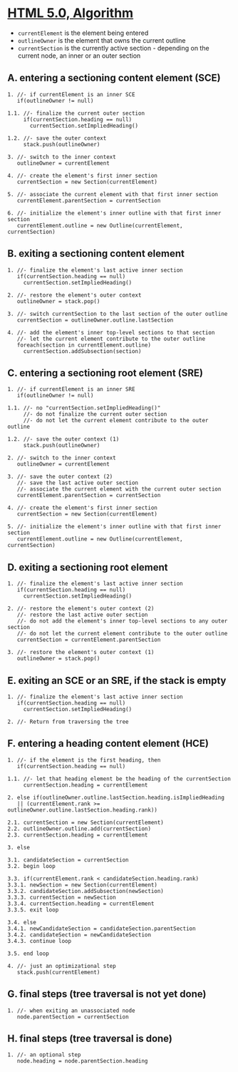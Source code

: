 
# [HTML 5.0, Algorithm](https://www.w3.org/TR/html5/sections.html#outlines)

* `currentElement` is the element being entered
* `outlineOwner` is the element that owns the current outline
* `currentSection` is the currently active section -
   depending on the current node, an inner or an outer section

## A. entering a sectioning content element (SCE)

```
1. //- if currentElement is an inner SCE
   if(outlineOwner != null)

1.1. //- finalize the current outer section
     if(currentSection.heading == null)
       currentSection.setImpliedHeading()

1.2. //- save the outer context
     stack.push(outlineOwner)

3. //- switch to the inner context
   outlineOwner = currentElement

4. //- create the element's first inner section
   currentSection = new Section(currentElement)

5. //- associate the current element with that first inner section
   currentElement.parentSection = currentSection

6. //- initialize the element's inner outline with that first inner section
   currentElement.outline = new Outline(currentElement, currentSection)
```

## B. exiting a sectioning content element

```
1. //- finalize the element's last active inner section
   if(currentSection.heading == null)
     currentSection.setImpliedHeading()

2. //- restore the element's outer context
   outlineOwner = stack.pop()

3. //- switch currentSection to the last section of the outer outline
   currentSection = outlineOwner.outline.lastSection

4. //- add the element's inner top-level sections to that section
   //- let the current element contribute to the outer outline
   foreach(section in currentElement.outline)
     currentSection.addSubsection(section)
```

## C. entering a sectioning root element (SRE)

```
1. //- if currentElement is an inner SRE
   if(outlineOwner != null)

1.1. //- no "currentSection.setImpliedHeading()"
     //- do not finalize the current outer section
     //- do not let the current element contribute to the outer outline
    
1.2. //- save the outer context (1)
     stack.push(outlineOwner)

2. //- switch to the inner context
   outlineOwner = currentElement

3. //- save the outer context (2)
   //- save the last active outer section
   //- associate the current element with the current outer section
   currentElement.parentSection = currentSection

4. //- create the element's first inner section
   currentSection = new Section(currentElement)

5. //- initialize the element's inner outline with that first inner section
   currentElement.outline = new Outline(currentElement, currentSection)
```

## D. exiting a sectioning root element

```
1. //- finalize the element's last active inner section
   if(currentSection.heading == null)
     currentSection.setImpliedHeading()

2. //- restore the element's outer context (2)
   //- restore the last active outer section
   //- do not add the element's inner top-level sections to any outer section
   //- do not let the current element contribute to the outer outline
   currentSection = currentElement.parentSection

3. //- restore the element's outer context (1)
   outlineOwner = stack.pop()
```

## E. exiting an SCE or an SRE, if the stack is empty

```
1. //- finalize the element's last active inner section
   if(currentSection.heading == null)
     currentSection.setImpliedHeading()

2. //- Return from traversing the tree
```

## F. entering a heading content element (HCE)

```
1. //- if the element is the first heading, then
   if(currentSection.heading == null)

1.1. //- let that heading element be the heading of the currentSection
     currentSection.heading = currentElement

2. else if(outlineOwner.outline.lastSection.heading.isImpliedHeading
   || (currentElement.rank >= outlineOwner.outline.lastSection.heading.rank))

2.1. currentSection = new Section(currentElement)
2.2. outlineOwner.outline.add(currentSection)
2.3. currentSection.heading = currentElement

3. else

3.1. candidateSection = currentSection
3.2. begin loop

3.3. if(currentElement.rank < candidateSection.heading.rank)
3.3.1. newSection = new Section(currentElement)
3.3.2. candidateSection.addSubsection(newSection)
3.3.3. currentSection = newSection
3.3.4. currentSection.heading = currentElement
3.3.5. exit loop

3.4. else
3.4.1. newCandidateSection = candidateSection.parentSection
3.4.2. candidateSection = newCandidateSection
3.4.3. continue loop

3.5. end loop

4. //- just an optimizational step
   stack.push(currentElement)
```

## G. final steps (tree traversal is not yet done)

```
1. //- when exiting an unassociated node
   node.parentSection = currentSection
```

## H. final steps (tree traversal is done)

```
1. //- an optional step
   node.heading = node.parentSection.heading
```

